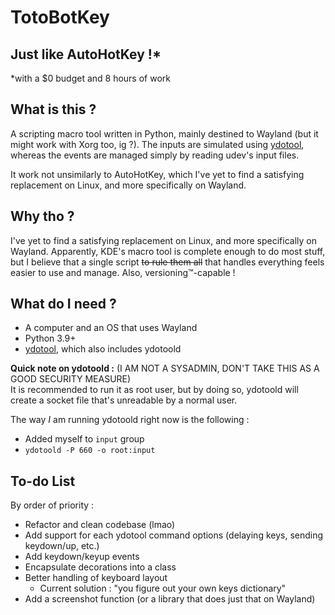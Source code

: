 # TotoBotKey
## Just like AutoHotKey !*
*with a $0 budget and 8 hours of work

## What is this ?
A scripting macro tool written in Python, mainly destined to Wayland (but it might work with Xorg too, ig ?).
The inputs are simulated using [ydotool](https://github.com/ReimuNotMoe/ydotool), whereas the events are managed simply by reading udev's input files.

It work not unsimilarly to AutoHotKey, which I've yet to find a satisfying replacement on Linux, and more specifically on Wayland.

## Why tho ?
I've yet to find a satisfying replacement on Linux, and more specifically on Wayland.
Apparently, KDE's macro tool is complete enough to do most stuff, but I believe that a single script ~~to rule them all~~ that handles everything feels easier to use and manage. Also, versioning™-capable !

## What do I need ?
- A computer and an OS that uses Wayland
- Python 3.9+
- [ydotool](https://github.com/ReimuNotMoe/ydotool), which also includes ydotoold

**Quick note on ydotoold :** (I AM NOT A SYSADMIN, DON'T TAKE THIS AS A GOOD SECURITY MEASURE)<br>
It is recommended to run it as root user, but by doing so, ydotoold will create a socket file that's unreadable by a normal user.

The way _I_ am running ydotoold right now is the following :
- Added myself to `input` group
- `ydotoold -P 660 -o root:input`

## To-do List
By order of priority :
- Refactor and clean codebase (lmao)
- Add support for each ydotool command options (delaying keys, sending keydown/up, etc.)
- Add keydown/keyup events
- Encapsulate decorations into a class
- Better handling of keyboard layout
  - Current solution : "you figure out your own keys dictionary"
- Add a screenshot function (or a library that does just that on Wayland)

